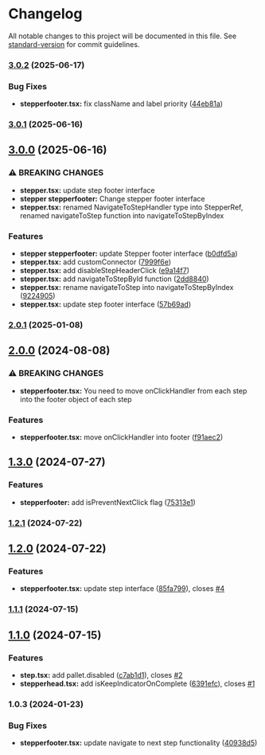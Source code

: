 # Changelog

All notable changes to this project will be documented in this file. See [standard-version](https://github.com/conventional-changelog/standard-version) for commit guidelines.

### [3.0.2](https://github.com/DonAdam2/react-dynamic-stepper/compare/v3.0.1...v3.0.2) (2025-06-17)


### Bug Fixes

* **stepperfooter.tsx:** fix className and label priority ([44eb81a](https://github.com/DonAdam2/react-dynamic-stepper/commit/44eb81ad7dce02ee4d7d17468174139734c862ae))

### [3.0.1](https://github.com/DonAdam2/react-dynamic-stepper/compare/v3.0.0...v3.0.1) (2025-06-16)

## [3.0.0](https://github.com/DonAdam2/react-dynamic-stepper/compare/v2.0.1...v3.0.0) (2025-06-16)


### ⚠ BREAKING CHANGES

* **stepper.tsx:** update step footer interface
* **stepper stepperfooter:** Change stepper footer interface
* **stepper.tsx:** renamed NavigateToStepHandler type into StepperRef, renamed navigateToStep function
into navigateToStepByIndex

### Features

* **stepper stepperfooter:** update Stepper footer interface ([b0dfd5a](https://github.com/DonAdam2/react-dynamic-stepper/commit/b0dfd5a3e7acc00277e9e0e0979189ba052187ca))
* **stepper.tsx:** add customConnector ([7999f6e](https://github.com/DonAdam2/react-dynamic-stepper/commit/7999f6ef2ec194807f56b2f6e811059675e0a83e))
* **stepper.tsx:** add disableStepHeaderClick ([e9a14f7](https://github.com/DonAdam2/react-dynamic-stepper/commit/e9a14f792ae2a30afd33b04573c28d10e96efe5b))
* **stepper.tsx:** add navigateToStepById function ([2dd8840](https://github.com/DonAdam2/react-dynamic-stepper/commit/2dd88403abd6a69a5a16bf360ca0fba906fd5cf5))
* **stepper.tsx:** rename navigateToStep into navigateToStepByIndex ([9224905](https://github.com/DonAdam2/react-dynamic-stepper/commit/9224905abc670ebdd36ee9f636eaa01bc4eb116d))
* **stepper.tsx:** update step footer interface ([57b69ad](https://github.com/DonAdam2/react-dynamic-stepper/commit/57b69ad15766ac76aa610e3b5f44671e9cea256f))

### [2.0.1](https://github.com/DonAdam2/react-dynamic-stepper/compare/v2.0.0...v2.0.1) (2025-01-08)

## [2.0.0](https://github.com/DonAdam2/react-dynamic-stepper/compare/v1.3.0...v2.0.0) (2024-08-08)


### ⚠ BREAKING CHANGES

* **stepperfooter.tsx:** You need to move onClickHandler from each step into the footer object of each step

### Features

* **stepperfooter.tsx:** move onClickHandler into footer ([f91aec2](https://github.com/DonAdam2/react-dynamic-stepper/commit/f91aec2cc4ece9131a0b2db8aaee86fe71df9eb2))

## [1.3.0](https://github.com/DonAdam2/react-dynamic-stepper/compare/v1.2.1...v1.3.0) (2024-07-27)


### Features

* **stepperfooter:** add isPreventNextClick flag ([75313e1](https://github.com/DonAdam2/react-dynamic-stepper/commit/75313e10a288543ab3765336101712088130a469))

### [1.2.1](https://github.com/DonAdam2/react-dynamic-stepper/compare/v1.2.0...v1.2.1) (2024-07-22)

## [1.2.0](https://github.com/DonAdam2/react-dynamic-stepper/compare/v1.1.1...v1.2.0) (2024-07-22)


### Features

* **stepperfooter.tsx:** update step interface ([85fa799](https://github.com/DonAdam2/react-dynamic-stepper/commit/85fa799f4454dec5e495148e87054c8221e1cce6)), closes [#4](https://github.com/DonAdam2/react-dynamic-stepper/issues/4)

### [1.1.1](https://github.com/DonAdam2/react-dynamic-stepper/compare/v1.1.0...v1.1.1) (2024-07-15)

## [1.1.0](https://github.com/DonAdam2/react-dynamic-stepper/compare/v1.0.4...v1.1.0) (2024-07-15)


### Features

* **step.tsx:** add pallet.disabled ([c7ab1d1](https://github.com/DonAdam2/react-dynamic-stepper/commit/c7ab1d1fa1c795b741c55e59b541ad40615eb743)), closes [#2](https://github.com/DonAdam2/react-dynamic-stepper/issues/2)
* **stepperhead.tsx:** add isKeepIndicatorOnComplete ([6391efc](https://github.com/DonAdam2/react-dynamic-stepper/commit/6391efce9c98bd88be53131f6e5ebeeed7181c9c)), closes [#1](https://github.com/DonAdam2/react-dynamic-stepper/issues/1)

### 1.0.3 (2024-01-23)


### Bug Fixes

* **stepperfooter.tsx:** update navigate to next step functionality ([40938d5](https://github.com/DonAdam2/react-dynamic-stepper/commit/40938d5d6de6b1882de95e2d7f019e9fb29dd324))
